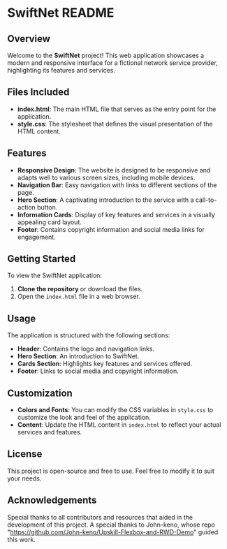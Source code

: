 # SwiftNet README

## Overview

Welcome to the **SwiftNet** project! This web application showcases a modern and responsive interface for a fictional network service provider, highlighting its features and services.

## Files Included

- **index.html**: The main HTML file that serves as the entry point for the application.
- **style.css**: The stylesheet that defines the visual presentation of the HTML content.

## Features

- **Responsive Design**: The website is designed to be responsive and adapts well to various screen sizes, including mobile devices.
- **Navigation Bar**: Easy navigation with links to different sections of the page.
- **Hero Section**: A captivating introduction to the service with a call-to-action button.
- **Information Cards**: Display of key features and services in a visually appealing card layout.
- **Footer**: Contains copyright information and social media links for engagement.

## Getting Started

To view the SwiftNet application:

1. **Clone the repository** or download the files.
2. Open the `index.html` file in a web browser.

## Usage

The application is structured with the following sections:

- **Header**: Contains the logo and navigation links.
- **Hero Section**: An introduction to SwiftNet.
- **Cards Section**: Highlights key features and services offered.
- **Footer**: Links to social media and copyright information.

## Customization

- **Colors and Fonts**: You can modify the CSS variables in `style.css` to customize the look and feel of the application.
- **Content**: Update the HTML content in `index.html` to reflect your actual services and features.

## License

This project is open-source and free to use. Feel free to modify it to suit your needs.

## Acknowledgements

Special thanks to all contributors and resources that aided in the development of this project. A special thanks to John-keno, whose repo 
"https://github.com/John-keno/Upskill-Flexbox-and-RWD-Demo" guided this work.

